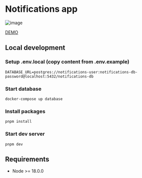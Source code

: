 # Notifications app

![image](https://github.com/dayanapanova/notifications-app/assets/67751911/bc32551e-a898-44fa-ad2a-5957173d2a10)


[DEMO](https://notifications-app-eta.vercel.app)

## Local development

### Setup .env.local (copy content from .env.example)

```shell
DATABASE_URL=postgres://notifications-user:notifications-db-password@localhost:5432/notifications-db
```

### Start database

```shell
docker-compose up database
```

### Install packages

```shell
pnpm install
```

### Start dev server

```shell
pnpm dev
```

## Requirements

- Node >= 18.0.0
